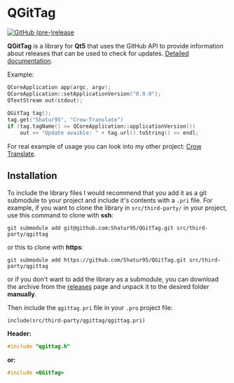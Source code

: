 # QGitTag

[![GitHub (pre-)release](https://img.shields.io/github/release/Shatur95/QGitTag/all.svg)](https://github.com/Shatur95/QGitTag/releases)

**QGitTag** is a library for **Qt5** that uses the GitHub API to provide information about releases that can be used to check for updates. [Detailed documentation](docs/QGitTag.md "Class documentation").

Example:
```cpp
QCoreApplication app(argc, argv);
QCoreApplication::setApplicationVersion("0.9.0");
QTextStream out(stdout);
    
QGitTag tag();
tag.get("Shatur95", "Crow-Translate")
if (tag.tagName() >= QCoreApplication::applicationVersion())
    out << "Update avaible: " + tag.url().toString() << endl;
```

For real example of usage you can look into my other project: [Crow Translate](https://github.com/Shatur95/CrowTranslate "A simple and lightweight translator that allows to translate and say the selected text using the Google Translate API").


## Installation

To include the library files I would recommend that you add it as a git submodule to your project and include it's contents with a `.pri` file. For example, if you want to clone the library in `src/third-party/` in your project, use this command to clone with **ssh**:

`git submodule add git@github.com:Shatur95/QGitTag.git src/third-party/qgittag`

or this to clone with **https**:

`git submodule add https://github.com/Shatur95/QGitTag.git src/third-party/qgittag`

or if you don't want to add the library as a submodule, you can download the archive from the [releases](https://github.com/Shatur95/QGitTag/releases) page and unpack it to the desired folder **manually**.

Then include the `qgittag.pri` file in your `.pro` project file:

`include(src/third-party/qgittag/qgittag.pri)`

**Header:**

```cpp
#include "qgittag.h"
```

**or:**

```cpp
#include <QGitTag>
```
